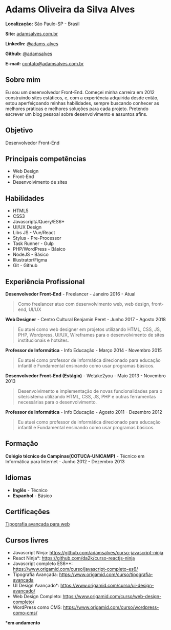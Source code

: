 # Adams Oliveira da Silva Alves

**Localização:** São Paulo-SP - Brasil

**Site:** [adamsalves.com.br](https://adamsalves.com.br)

**LinkedIn:** [@adams-alves](https://www.linkedin.com/in/adams-alves/)

**Github:** [@adamsalves](https://github.com/adamsalves)

**E-mail:** contato@adamsalves.com.br


## Sobre mim
Eu sou um desenvolvedor Front-End. Começei minha carreira em 2012 construindo sites estáticos, e, com a experiência adquirida desde então, estou aperfeiçoando minhas habilidades, sempre buscando conhecer as melhores práticas e melhores soluções para cada projeto. Pretendo escrever um blog pessoal sobre desenvolvimento e assuntos afins.

## Objetivo
Desenvolvedor Front-End

## Principais competências
- Web Design 
- Front-End
- Desenvolvimento de sites

## Habilidades

* HTML5
* CSS3
* Javascript/JQuery/ES6+
* UI/UX Design
* Libs JS - Vue/React
* Stylus - Pre-Processor
* Task Runner - Gulp
* PHP/WordPress - Básico
* NodeJS - Básico
* Illustrator/Figma
* Git - Github

## Experiência Profissional

**Desenvolvedor Front-End** - Freelancer - Janeiro 2016 - Atual

> Como freelancer atuo com desenvolvimento web, web design, front-end, UI/UX

**Web Designer** - Centro Cultural Benjamin Peret - Junho 2017 - Agosto 2018

> Eu atuei como web designer em projetos utilizando HTML, CSS, JS, PHP, Wordpress, UI/UX, Wireframes para o desenvolvimento de sites institucionais e hotsites.

**Professor de Informática** - Info Educação - Março 2014 - Novembro 2015

> Eu atuei como professor de informática direcionado para educação infantil e Fundamental ensinando como usar programas básicos.

**Desenvolvedor Front-End (Estágio)** - Wetake2you - Maio 2013 - Novembro 2013

> Desenvolvimento e implementação de novas funcionalidades para o site/sistema utilizando HTML, CSS, JS, PHP e outras ferramentas necessárias para o desenvolvimento.

**Professor de Informática** - Info Educação - Agosto 2011 - Dezembro 2012

> Eu atuei como professor de informática direcionado para educação infantil e Fundamental ensinando como usar programas básicos.

## Formação

**Colégio técnico de Campinas(COTUCA-UNICAMP)** - Técnico em Informática para Internet - Junho 2012 - Dezembro 2013

## Idiomas

- **Inglês** - Técnico
- **Espanhol** - Básico

## Certificações
[Tipografia avançada para web](https://www.origamid.com/certificate/fe36225d/)

## Cursos livres
* Javascript Ninja: https://github.com/adamsalves/curso-javascript-ninja
* React Ninja*: https://github.com/da2k/curso-reactjs-ninja
* Javascript completo ES6+*: https://www.origamid.com/curso/javascript-completo-es6/
* Tipografia Avançada: https://www.origamid.com/curso/tipografia-avancada
* UI Design Avançado*: https://www.origamid.com/curso/ui-design-avancado/
* Web Design Completo: https://www.origamid.com/curso/web-design-completo/
* WordPress como CMS: https://www.origamid.com/curso/wordpress-como-cms/

***em andamento**